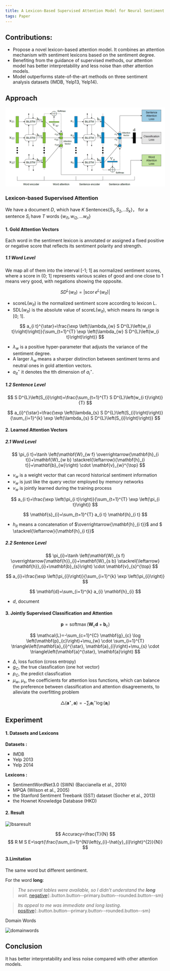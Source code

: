 ```yaml
---
title: A Lexicon-Based Supervised Attention Model for Neural Sentiment Analysis
tags: Paper
---
```


## Contributions:

- Propose a novel lexicon-based attention model. It combines an attention mechanism with sentiment lexicons based on the sentiment degree.
- Benefiting from the guidance of supervised methods, our attention model has better interpretability and less noise than other attention models.
- Model outperforms state-of-the-art methods on three sentiment analysis datasets (IMDB, Yelp13, Yelp14).

## Approach

![lbsa](../assets/lbsa.png)

### Lexicon-based Supervised Attention

We have a document $D$, which have $K$ Sentences$\{S_{1}, S_{2}, ..S_{k}\}$， for a sentence $S_{i}$ have $T$ words $\{w_{i 1}, w_{i 2}, ... w_{i t}\}$

#### 1. Gold Attention Vectors

Each word in the sentiment lexicon is annotated or assigned a fixed positive or negative score that reflects its sentiment polarity and strength.

##### 1.1 Word Level

We map all of them into the interval [-1; 1] as normalized sentiment scores, where a score in (0; 1] represents various scales of good and one close to 1 means very good, with negations showing the opposite.

$$
S D^{L}\left(w_{i t}\right)=\left|\operatorname{scor} e^{L}\left(w_{i t}\right)\right|
$$

- scoreL($w_{i t}$) is the normalized sentiment score according to lexicon L.
- SDL($w_{i t}$) is the absolute value of scoreL($w_{i t}$), which means its range is [0; 1].

$$
a_{i t}^{\star}=\frac{\exp \left(\lambda_{w} S D^{L}\left(w_{i t}\right)\right)}{\sum_{t=1}^{T} \exp \left(\lambda_{w} S D^{L}\left(w_{i t}\right)\right)}
$$

- $\lambda_{w}$ is a positive hyper-parameter that adjusts the variance of the sentiment degree.
- A larger $\lambda_{w}$ means a sharper distinction between sentiment terms and neutral ones in gold attention vectors.
- $a_{i t}^{\star}$ it denotes the tth dimension of $a_{i}^{\star}$.

##### 1.2 Sentence Level

$$
S D^{L}\left(S_{i}\right)=\frac{\sum_{t=1}^{T} S D^{L}\left(w_{i t}\right)}{T}
$$

$$
a_{i}^{\star}=\frac{\exp \left(\lambda_{s} S D^{L}\left(S_{i}\right)\right)}{\sum_{i=1}^{k} \exp \left(\lambda_{s} S D^{L}\left(S_{i}\right)\right)}
$$

#### 2. Learned Attention Vectors
##### 2.1 Word Level
$$
\pi_{i t}=\tanh \left(\mathbf{W}_{w f} \overrightarrow{\mathbf{h}_{i t}}+\mathbf{W}_{w b} \stackrel{\leftarrow}{\mathbf{h}_{i t}}+\mathbf{b}_{w}\right) \cdot \mathbf{v}_{w}^{\top}
$$

- $v_{w}$ is a weight vector that can record historical sentiment information
- $v_{w}$ is just like the query vector employed by memory networks
- $v_{w}$ is jointly learned during the training process

$$
a_{i t}=\frac{\exp \left(\pi_{i t}\right)}{\sum_{t=1}^{T} \exp \left(\pi_{i t}\right)}
$$

$$
\mathbf{s}_{i}=\sum_{t=1}^{T} a_{i t} \mathbf{h}_{i t}
$$

- ${h}_{i t}$ means a concatenation of $\overrightarrow{\mathbf{h}_{i t}}$ and $ \stackrel{\leftarrow}{\mathbf{h}_{i t}}$

##### 2.2 Sentence Level

$$
\pi_{i}=\tanh \left(\mathbf{W}_{s f} \overrightarrow{\mathbf{h}}_{i}+\mathbf{W}_{s b} \stackrel{\leftarrow}{\mathbf{h}}_{i}+\mathbf{b}_{s}\right) \cdot \mathbf{v}_{s}^{\top}
$$

$$
a_{i}=\frac{\exp \left(\pi_{i}\right)}{\sum_{i=1}^{k} \exp \left(\pi_{i}\right)}
$$

$$
\mathbf{d}=\sum_{i=1}^{k} a_{i} \mathbf{h}_{i}
$$

- $d$, document

#### 3. Jointly Supervised Classification and Attention

$$
\mathbf{p}=\operatorname{softmax}\left(\mathbf{W}_{c} \mathbf{d}+\mathbf{b}_{c}\right)
$$

$$
\mathcal{L}=-\sum_{c=1}^{C} \mathbf{g}_{c} \log \left(\mathbf{p}_{c}\right)+\mu_{w} \cdot \sum_{i=1}^{T} \triangle\left(\mathbf{a}_{i}^{\star}, \mathbf{a}_{i}\right)+\mu_{s} \cdot \triangle\left(\mathbf{a}^{\star}, \mathbf{a}\right)
$$

- $\Delta$, loss fuction (cross entropy)
- $g_{C}$, the true classfication (one hot vector)
- $p_{C}$, the predict classfication
- $\mu_{w}$, $\mu_{s}$, the coefficients for attention loss functions, which can balance the preference between classification and attention disagreements, to alleviate the overfitting problem

$$
\triangle\left(\mathbf{a}^{\star}, \mathbf{a}\right)=-\sum_{i} \mathbf{a}_{i}^{\star} \log \left(\mathbf{a}_{i}\right)
$$

## Experiment
#### 1. Datasets and Lexicons
**Datasets :**
- IMDB
- Yelp 2013
- Yelp 2014

**Lexicons :**
- SentimentWordNet3.0 (SWN) (Baccianella et al., 2010)
- MPQA (Wilson et al., 2005)
- the Stanford Sentiment Treebank (SST) dataset (Socher et al., 2013)
- the Hownet Knowledge Database (HKD)

#### 2. Result

![lbsaresult](../../assets/lbsaresult.png)

$$
Accuracy=\frac{T}{N}
$$
$$
R M S E=\sqrt{\frac{\sum_{i=1}^{N}\left(y_{i}-\hat{y}_{i}\right)^{2}}{N}}
$$

#### 3.Limitation

The same word but different sentiment.

For the word **long**:
>*The several tables were available, so I didn’t understand the **long** wait.* [negative](#){:.button.button--primary.button--rounded.button--sm}

>*Its appeal to me was immediate and long lasting.* [positive](#){:.button.button--primary.button--rounded.button--sm}

Domain Words

![domainwords](../../assets/domainwords.png)

## Conclusion

It has better interpretability and less noise compared with other attention models.

